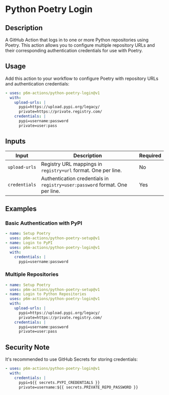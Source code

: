 # Python Poetry Login

## Description

A GitHub Action that logs in to one or more Python repositories using Poetry. This action allows you to configure multiple repository URLs and their corresponding authentication credentials for use with Poetry.

## Usage

Add this action to your workflow to configure Poetry with repository URLs and authentication credentials:

```yaml
- uses: p6m-actions/python-poetry-login@v1
  with:
    upload-urls: |
      pypi=https://upload.pypi.org/legacy/
      private=https://private.registry.com/
    credentials: |
      pypi=username:password
      private=user:pass
```

## Inputs

| Input | Description | Required |
|-------|-------------|----------|
| `upload-urls` | Registry URL mappings in `registry=url` format. One per line. | No |
| `credentials` | Authentication credentials in `registry=user:password` format. One per line. | Yes |

## Examples

### Basic Authentication with PyPI

```yaml
- name: Setup Poetry
  uses: p6m-actions/python-poetry-setup@v1
- name: Login to PyPI
  uses: p6m-actions/python-poetry-login@v1
  with:
    credentials: |
      pypi=username:password
```

### Multiple Repositories

```yaml
- name: Setup Poetry
  uses: p6m-actions/python-poetry-setup@v1
- name: Login to Python Repositories
  uses: p6m-actions/python-poetry-login@v1
  with:
    upload-urls: |
      pypi=https://upload.pypi.org/legacy/
      private=https://private.registry.com/
    credentials: |
      pypi=username:password
      private=user:pass
```

## Security Note

It's recommended to use GitHub Secrets for storing credentials:

```yaml
- uses: p6m-actions/python-poetry-login@v1
  with:
    credentials: |
      pypi=${{ secrets.PYPI_CREDENTIALS }}
      private=username:${{ secrets.PRIVATE_REPO_PASSWORD }}
```

